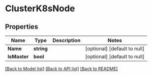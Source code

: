 # ClusterK8sNode

## Properties
Name | Type | Description | Notes
------------ | ------------- | ------------- | -------------
**Name** | **string** |  | [optional] [default to null]
**IsMaster** | **bool** |  | [optional] [default to null]

[[Back to Model list]](../README.md#documentation-for-models) [[Back to API list]](../README.md#documentation-for-api-endpoints) [[Back to README]](../README.md)

